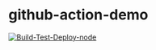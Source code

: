 # github-action-demo
[![Build-Test-Deploy-node](https://github.com/prpramod/github-action-demo/actions/workflows/main.yml/badge.svg)](https://github.com/prpramod/github-action-demo/actions/workflows/main.yml)
